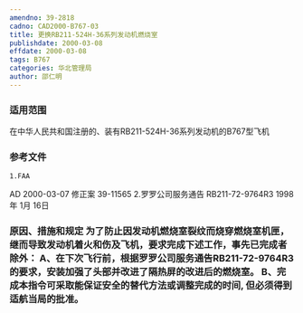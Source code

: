 ```yaml
---
amendno: 39-2818
cadno: CAD2000-B767-03
title: 更换RB211-524H-36系列发动机燃烧室
publishdate: 2000-03-08
effdate: 2000-03-08
tags: B767
categories: 华北管理局
author: 邵仁明
---
```


### 适用范围 
在中华人民共和国注册的、装有RB211-524H-36系列发动机的B767型飞机

<!--more-->
### 参考文件
    1.FAA 
AD 2000-03-07  修正案 39-11565 
    2.罗罗公司服务通告 RB211-72-9764R3  1998年 1月 16日

### 原因、措施和规定 为了防止因发动机燃烧室裂纹而烧穿燃烧室机匣，继而导致发动机着火和伤及飞机，要求完成下述工作，事先已完成者除外： A、在下次飞行前，根据罗罗公司服务通告RB211-72-9764R3的要求，安装加强了头部并改进了隔热屏的改进后的燃烧室。     B、完成本指令可采取能保证安全的替代方法或调整完成的时间, 但必须得到适航当局的批准。
